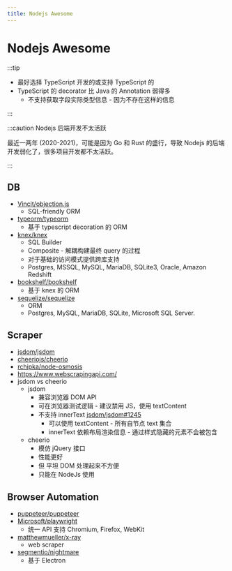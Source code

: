 ```yaml
---
title: Nodejs Awesome
---
```


# Nodejs Awesome

:::tip

- 最好选择 TypeScript 开发的或支持 TypeScript 的
- TypeScript 的 decorator 比 Java 的 Annotation 弱得多
  - 不支持获取字段实际类型信息 - 因为不存在这样的信息

:::

:::caution Nodejs 后端开发不太活跃

最近一两年 (2020-2021)，可能是因为 Go 和 Rust 的盛行，导致 Nodejs 的后端开发弱化了，很多项目开发都不太活跃。

:::

## DB

- [Vincit/objection.js](https://github.com/Vincit/objection.js)
  - SQL-friendly ORM
- [typeorm/typeorm](https://github.com/typeorm/typeorm)
  - 基于 typescript decoration 的 ORM
- [knex/knex](https://github.com/knex/knex)
  - SQL Builder
  - Composite - 解耦构建最终 query 的过程
  - 对于基础的访问模式提供跨库支持
  - Postgres, MSSQL, MySQL, MariaDB, SQLite3, Oracle, Amazon Redshift
- [bookshelf/bookshelf](https://github.com/bookshelf/bookshelf)
  - 基于 knex 的 ORM
- [sequelize/sequelize](https://github.com/sequelize/sequelize)
  - ORM
  - Postgres, MySQL, MariaDB, SQLite, Microsoft SQL Server.

## Scraper

- [jsdom/jsdom](https://github.com/jsdom/jsdom)
- [cheeriojs/cheerio](https://github.com/cheeriojs/cheerio)
- [rchipka/node-osmosis](https://github.com/rchipka/node-osmosis)
- https://www.webscrapingapi.com/
- jsdom vs cheerio
  - jsdom
    - 兼容浏览器 DOM API
    - 可在浏览器测试逻辑 - 建议禁用 JS，使用 textContent
    - 不支持 innerText [jsdom/jsdom#1245](https://github.com/jsdom/jsdom/issues/1245)
      - 可以使用 textContent - 所有自节点 text 集合
      - innerText 依赖布局渲染信息 - 通过样式隐藏的元素不会被包含
  - cheerio
    - 模仿 jQuery 接口
    - 性能更好
    - 但 平坦 DOM 处理起来不方便
    - 只能在 NodeJs 使用

## Browser Automation

- [puppeteer/puppeteer](https://github.com/puppeteer/puppeteer)
- [Microsoft/playwright](https://github.com/Microsoft/playwright)
  - 统一 API 支持 Chromium, Firefox, WebKit
- [matthewmueller/x-ray](https://github.com/matthewmueller/x-ray)
  - web scraper
- [segmentio/nightmare](https://github.com/segmentio/nightmare)
  - 基于 Electron
